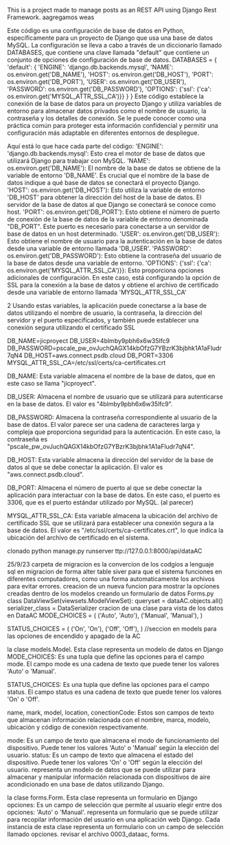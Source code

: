 This is a project made to manage posts as an REST API using Django Rest Framework.
aagregamos weas


Este código es una configuración de base de datos en Python, específicamente para un proyecto de Django que usa una base de datos MySQL. La configuración se lleva a cabo a través de un diccionario llamado DATABASES, que contiene una clave llamada "default" que contiene un conjunto de opciones de configuración de base de datos.
DATABASES = {
  'default': {
    'ENGINE': 'django.db.backends.mysql',
    'NAME': os.environ.get('DB_NAME'),
    'HOST': os.environ.get('DB_HOST'),
    'PORT': os.environ.get('DB_PORT'),
    'USER': os.environ.get('DB_USER'),
    'PASSWORD': os.environ.get('DB_PASSWORD'),
    'OPTIONS': {'ssl': {'ca': os.environ.get('MYSQL_ATTR_SSL_CA')}}
  }
}
Este código establece la conexión de la base de datos para un proyecto Django y utiliza variables de entorno para almacenar datos privados como el nombre de usuario, la contraseña y los detalles de conexión. Se le puede conocer como una práctica común para proteger esta información confidencial y permitir una configuración más adaptable en diferentes entornos de despliegue.

Aquí está lo que hace cada parte del código:
'ENGINE': 'django.db.backends.mysql': Esto crea el motor de base de datos que utilizará Django para trabajar con MySQL. 
'NAME': os.environ.get('DB_NAME'): El nombre de la base de datos se obtiene de la variable de entorno 'DB_NAME'. Es crucial que el nombre de la base de datos indique a qué base de datos se conectará el proyecto Django.
'HOST': os.environ.get('DB_HOST'): Esto utiliza la variable de entorno 'DB_HOST' para obtener la dirección del host de la base de datos. El servidor de la base de datos al que Django se conectará se conoce como host.
'PORT': os.environ.get('DB_PORT'): Esto obtiene el número de puerto de conexión de la base de datos de la variable de entorno denominada "DB_PORT". Este puerto es necesario para conectarse a un servidor de base de datos en un host determinado.
'USER': os.environ.get('DB_USER'): Esto obtiene el nombre de usuario para la autenticación en la base de datos desde una variable de entorno llamada 'DB_USER'.
'PASSWORD': os.environ.get('DB_PASSWORD'): Esto obtiene la contraseña del usuario de la base de datos desde una variable de entorno.
'OPTIONS': {'ssl': {'ca': os.environ.get('MYSQL_ATTR_SSL_CA')}}: Esto proporciona opciones adicionales de configuración. En este caso, está configurando la opción de SSL para la conexión a la base de datos y obtiene el archivo de certificado desde una variable de entorno llamada 'MYSQL_ATTR_SSL_CA'


2
 Usando estas variables, la aplicación puede conectarse a la base de datos utilizando el nombre de usuario, la contraseña, la dirección del servidor y el puerto especificados, y también puede establecer una conexión segura utilizando el certificado SSL 

DB_NAME=jicproyect
DB_USER=4blmby9pbh6x6w35lfc9
DB_PASSWORD=pscale_pw_ovJuchQAGX14kbOfzG7YBzrK3bjbhk1A1aFludr7qN4
DB_HOST=aws.connect.psdb.cloud
DB_PORT=3306
MYSQL_ATTR_SSL_CA=/etc/ssl/certs/ca-certificates.crt

DB_NAME: Esta variable almacena el nombre de la base de datos, que en este caso se llama "jicproyect".

DB_USER: Almacena el nombre de usuario que se utilizará para autenticarse en la base de datos. El valor es "4blmby9pbh6x6w35lfc9".

DB_PASSWORD: Almacena la contraseña correspondiente al usuario de la base de datos. El valor parece ser una cadena de caracteres larga y compleja que proporciona seguridad para la autenticación. En este caso, la contraseña es "pscale_pw_ovJuchQAGX14kbOfzG7YBzrK3bjbhk1A1aFludr7qN4".

DB_HOST: Esta variable almacena la dirección del servidor de la base de datos al que se debe conectar la aplicación. El valor es "aws.connect.psdb.cloud".

DB_PORT: Almacena el número de puerto al que se debe conectar la aplicación para interactuar con la base de datos. En este caso, el puerto es 3306, que es el puerto estándar utilizado por MySQL. (al parecer)

MYSQL_ATTR_SSL_CA: Esta variable almacena la ubicación del archivo de certificado SSL que se utilizará para establecer una conexión segura a la base de datos. El valor es "/etc/ssl/certs/ca-certificates.crt", lo que indica la ubicación del archivo de certificado en el sistema.

clonado python manage.py runserver ttp://127.0.0.1:8000/api/dataAC

25/9/23 carpeta de migracion es la convercion de los codgios a lenguaje sql en migracion de forma alter table siver para que el sistema funciones en diferentes computadores, como una forma automaticamente los archivos para evitar errores. creacion de un nueva funcion para mostrar la opciones creadas dentro de los modelos creando un formulario de datos Forms.py class DataViewSet(viewsets.ModelViewSet): queryset = dataAC.objects.all() serializer_class = DataSerializer cracion de una clase para vista de los datos en DataAC MODE_CHOICES = ( ('Auto', 'Auto'), ('Manual', 'Manual'), )

STATUS_CHOICES = (
    ('On', 'On'),
    ('Off', 'Off'),
) //seccion en models para las opciones de encendido y apagado de la AC

 la clase models.Model. Esta clase representa un modelo de datos en Django
 MODE_CHOICES: Es una tupla que define las opciones para el campo mode. El campo mode es una cadena de texto que puede tener los valores 'Auto' o 'Manual'.

STATUS_CHOICES: Es una tupla que define las opciones para el campo status. El campo status es una cadena de texto que puede tener los valores 'On' o 'Off'.

name, mark, model, location, conectionCode: Estos son campos de texto que almacenan información relacionada con el nombre, marca, modelo, ubicación y código de conexión respectivamente.

mode: Es un campo de texto que almacena el modo de funcionamiento del dispositivo. Puede tener los valores 'Auto' o 'Manual' según la elección del usuario.
status: Es un campo de texto que almacena el estado del dispositivo. Puede tener los valores 'On' o 'Off' según la elección del usuario.
 representa un modelo de datos que se puede utilizar para almacenar y manipular información relacionada con dispositivos de aire acondicionado en una base de datos utilizando Django.

 la clase forms.Form. Esta clase representa un formulario en Django
 opciones: Es un campo de selección que permite al usuario elegir entre dos opciones: 'Auto' o 'Manual'.
 representa un formulario que se puede utilizar para recopilar información del usuario en una aplicación web Django. Cada instancia de esta clase representa un formulario con un campo de selección llamado opciones.
revisar el archivo 0003_dataac, forms.
